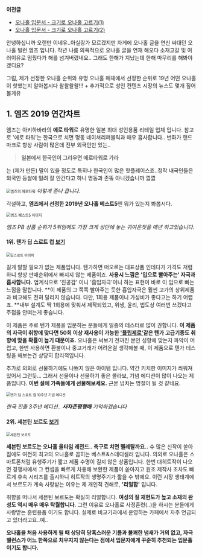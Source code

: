 **이전글**
- [오나홀 입문서 - 크기로 오나홀 고르기(1)](https://www.avdbs.com/board/96947)
- [오나홀 입문서 - 크기로 오나홀 고르기(2)](https://www.avdbs.com/board/97607)

안녕하십니까 오랜만 이네유..아실랑가 모르겠지만 자게에 오나홀 글을 연신 싸대던 오나홀 빌런 엠즈 입니다. 
작년 나름 의욕적으로 오나홀 글을 연재 해오다 소재고갈 및 여러이유로 멈췄다가 해를 넘겨버렸네요.. 그래도 한해가 지났는데 한해 마무리를 해봐야 겠디요?

그럼, 제가 선정한 오나홀 순위와 유명 오나홀 매채에서 선정한 순위로 19년 어떤 오나홀이 핫했는지 알아봅시다 왈왈왈왈!!! + 추가적으로 성인 컨텐츠 시장의 뉴스도 몇개 짚어볼게유

## 1. 엠즈 2019 연간차트 ##

엠즈는 아키하바라의 **에로 타워**로 유명한 일본 최대 성인용품 리테일 업체 입니다. 참고로 '에로 타워'는 한국으로 치면 명동 네이쳐리퍼블릭과 매우 흡사합니다.. 번화가 랜드마크로 항상 사람이 많은데 전부 외국인만 있는..
>**일본에서 한국인이 그리우면 에로타워로 가라**

는 (제가 만든) 말이 있을 정도로 특히나 한국인이 많은 핫플레이스죠..정작 내국인들은 외국인 등쌀에 밀려 잘 안간다고 하니 명동과 존똒 아니겠습니까 껋껋

<img src="https://www.avdbs.com/upload/freeboard/1909/190916180924_9553_4378.jpg" alt="엠즈의 에로타워" title="엠즈의 에로타워" style="zoom:70%;" /> *이렇게 존나 큽니다.*



각설하고, **엠즈에서 선정한 2019년 오나홀 베스트5**엔 뭐가 있는지 봐봅시다. 





<img src="D:\viral_git\ms_ona2019.png" alt="엠즈 베스트5 이미지" title="엠즈 베스트5" style="zoom:70%;" /> 

*엠즈 PB 상품 순위가 5위임에도 가장 크게 상단에 놓는 귀여운짓을  매년 하고있습니다.*





#### 1위. 텐가 딥 스로트 컵 [보기](https://msdepart.com/shop/item.php?it_id=1546268459&bypass=on&utm_source=avdbs&utm_medium=referral&utm_campaign=viral+content) ####

<img src="D:\viral_git\thumb-1US_1_600x600.jpg" alt="딥스로트 이미지" title="텐가 딥 스로트 컵" style="zoom:67%;"/> 

길게 말할 필요가 없는 제품입니다. 텐가하면 떠오르는 대표상품 인데다가 가격도 저렴하니 항상 판매순위에서 빠지지 않는 제품이죠. **사용시 느낌은 '입으로 빨아주는' 자극과 흡사합니다.** 업계식으로 '진공감' 이니 '흡입자극'이니 하는 표현이 바로 이 입으로 빠는 느낌을 말합니다. **이 제품의 그 쪽쪽 빨아주는 듯한 흡입자극은 훨씬 고가의 상위제품과 비교해도 전혀 달리지 않습니다. 다만, 1회용 제품이니 가성비가 좋다고는 하기 어렵죠. **내부 설계도 딱 1회용에 맞춰서 제작되었고, 위생, 윤리, 법도상 여러번 쓰겠다고 주접을 안떠는게 좋습니다. 

이 제품은 주로 텐가 제품을 입문하는 분들에게 일종의 테스터로 많이 권합니다.  **이 제품의 자극이 취향에 맞다면 50회 이상 재사용이 가능한 ['플립제로'](https://msdepart.com/shop/item.php?it_id=1546268545&bypass=on&utm_source=avdbs&utm_medium=referral&utm_campaign=viral+content)같은 텐가 고급기종도 취향에 맞을 확률이 높기 떄문이죠.** 오나홀은 써보기 전까진 본인 성향에 맞는지 파악이 어렵고, 한번 사용하면 환불이나 중고거래가 어려운걸 생각해볼 때, 이 제품으로 텐가 테스팅을 해보는건 상당히 합리적입니다.

추가로 의외로 선물하기에도 나쁘지 않은 아이템 입니다. 약간 키치한 이미지가 씌워져 있어서 그런듯... 그래서 선물이나 선물하기 좋은 콜라보, 기념 에디션이 많이 나오는 제품입니다. **이번 설에 가족들에게 선물해보세요.** 근본 넘치는 명절이 될 것 같네요.



<img src="D:\viral_git\10th.jpg" alt="텐가 딥 스로트 컵 10주년 기념 에디션" style="zoom:67%;" /> 

*한국 진출 3주년 에디션.. __사자존평행배__ 기억하겠습니다*



#### 2위. 세븐틴 보르도 [보기](https://msdepart.com/shop/item.php?it_id=1562052234&bypass=on&utm_source=avdbs&utm_medium=referral&utm_campaign=viral+content) ####

<img src="D:\viral_git\thumb-1562052234_main_600x600.jpg" alt="세븐틴 보르도" style="zoom:67%;" /> 

**세븐틴 보르도는 오나홀 올타임 레전드.. 축구로 치면 펠레랄까요..** 수 많은 신작이 쏟아짐에도 여전히 최고의 오나홀로 꼽히는 베스트&스테디셀러 입니다. 의외로 오나홀은 스마트폰처럼 유행주기가 짧고 제품 수명이 길지 않은 상품입니다. 한번 대히트작이 나오면 경쟁사에서 그 컨셉을 빠르게 차용해 보완한 제품이 쏟아지고 원조 제작사 조차도 빠르게 후속 시리즈를 출시하니 히트작의 생명주기가 짧을 수 밖에요. 이런 시장 생태계에서 보르도가 계속 사랑받는 이유는 제 개인적 견해로, **'리얼함'** 입니다.  

취향을 떠나서 세븐틴 보르도는 확실히 리얼합니다. **여성의 질 재현도가 높고 소재의 완성도 역시 매우 매우 탁월합니다.** 그런 이유로 오나홀로 사정훈련(..)을 하시는 분들에게 사랑받는 훈련용품 이기도 합니다. 실제로 비교기과에서 운영하는 카페에서 자주 언급되고 있더라고요..예..

**오나홀을 처음 사용하게 될 때 상당히 당혹스러운 기름과 불쾌한 냄새가 거의 없고, 자극 밸런스가 어느 한쪽으로 치우지지 않는다는 점에서 입문자에게 꾸준히 추천되는 입문홀 이기도 합니다.**









